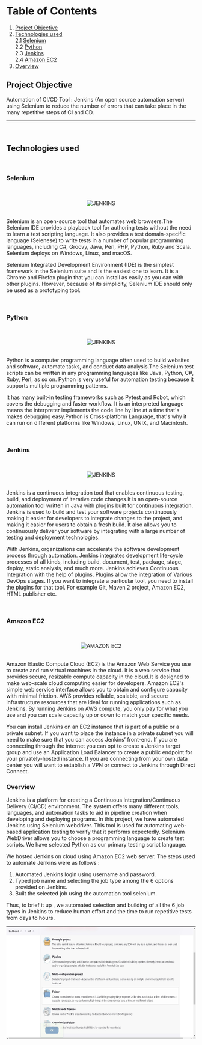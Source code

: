 <h1>Table of Contents</h1>

1. [Project Objective](#Objective)
2. [Technologies used](#tech)
   <br>2.1 [Selenium](#selenium)
   <br>2.2 [Python](#python)
   <br>2.3 [Jenkins](#jenkins)
   <br>2.4 [Amazon EC2](#amazon)
3. [Overview](#overview)
   <br/>

<h2>Project Objective</h2><a name="Objective"></a>
Automation of CI/CD Tool : Jenkins (An open source automation server) using Selenium to reduce the number of errors that can take place in the many repetitive steps of CI and CD.

<br>
<hr>
<br>
<h2>Technologies used</h2><a name="tech"></a>

<br>
<h3>Selenium</h3><a name="selenium"></a>
<br><p align="center"><img src="https://user-images.githubusercontent.com/92670094/222443034-1d439212-ea71-45e1-a6fc-8d3fb1e89786.png" alt="JENKINS" width="180" height="180" class="center"></p>
<br>Selenium is an open-source tool that automates web browsers.The Selenium IDE provides a playback tool for authoring tests without the need to learn a test scripting language. It also provides a test domain-specific language (Selenese) to write tests in a number of popular programming languages, including C#, Groovy, Java, Perl, PHP, Python, Ruby and Scala. Selenium deploys on Windows, Linux, and macOS.

Selenium Integrated Development Environment (IDE) is the simplest framework in the Selenium suite and is the easiest one to learn. It is a Chrome and Firefox plugin that you can install as easily as you can with other plugins. However, because of its simplicity, Selenium IDE should only be used as a prototyping tool.

<br>
<h3>Python</h3><a name="python"></a>
<br><p align="center"><img src="https://user-images.githubusercontent.com/92670094/222444605-34fe1df7-5078-4fe9-b3c8-3ff7db421894.png" alt="JENKINS" width="180" height="180" class="center"></p>
<br>Python is a computer programming language often used to build websites and software, automate tasks, and conduct data analysis.The Selenium test scripts can be written in any programming languages like Java, Python, C#, Ruby, Perl, as so on. Python is very useful for automation testing because it supports multiple programming patterns.

It has many built-in testing frameworks such as Pytest and Robot, which covers the debugging and faster workflow. It is an interpreted language means the interpreter implements the code line by line at a time that's makes debugging easy.Python is Cross-platform Language, that's why it can run on different platforms like Windows, Linux, UNIX, and Macintosh.

<br>
<h3>Jenkins</h3><a name="jenkins"></a>
<br><p align="center"><img src="https://user-images.githubusercontent.com/92670094/222439957-6ae45669-92fa-474c-ae26-a6fa8c643f89.png" alt="JENKINS" width="180" height="180" class="center"></p>
<br>Jenkins is a continuous integration tool that enables continuous testing, build, and deployment of iterative code changes.It is an open-source automation tool written in Java with plugins built for continuous integration. Jenkins is used to build and test your software projects continuously making it easier for developers to integrate changes to the project, and making it easier for users to obtain a fresh build. It also allows you to continuously deliver your software by integrating with a large number of testing and deployment technologies.

With Jenkins, organizations can accelerate the software development process through automation. Jenkins integrates development life-cycle processes of all kinds, including build, document, test, package, stage, deploy, static analysis, and much more. Jenkins achieves Continuous Integration with the help of plugins. Plugins allow the integration of Various DevOps stages. If you want to integrate a particular tool, you need to install the plugins for that tool. For example Git, Maven 2 project, Amazon EC2, HTML publisher etc.

<br>
<h3>Amazon EC2</h3><a name="amazon"></a>
<br><p align="center"><img src="https://user-images.githubusercontent.com/92670094/222442565-4747b565-6bb3-48c8-8b43-35dcf24c2f5d.png" alt="AMAZON EC2" width="180" height="180" class="center"></p>
<br>Amazon Elastic Compute Cloud (EC2) is the Amazon Web Service you use to create and run virtual machines in the cloud. It is a web service that provides secure, resizable compute capacity in the cloud.It is designed to make web-scale cloud computing easier for developers. Amazon EC2's simple web service interface allows you to obtain and configure capacity with minimal friction. AWS provides reliable, scalable, and secure infrastructure resources that are ideal for running applications such as Jenkins. By running Jenkins on AWS compute, you only pay for what you use and you can scale capacity up or down to match your specific needs.

You can install Jenkins on an EC2 instance that is part of a public or a private subnet. If you want to place the instance in a private subnet you will need to make sure that you can access Jenkins’ front-end. If you are connecting through the internet you can opt to create a Jenkins target group and use an Application Load Balancer to create a public endpoint for your privately-hosted instance. If you are connecting from your own data center you will want to establish a VPN or connect to Jenkins through Direct Connect.
<br>

<h3>Overview</h3><a name="overview"></a>
Jenkins is a platform for creating a Continuous Integration/Continuous Delivery (CI/CD) environment. The system offers many different tools, languages, and automation tasks to aid in pipeline creation when developing and deploying programs. In this project, we have automated Jenkins using Selenium webdriver. This tool is used for automating web-based application testing to verify that it performs expectedly. Selenium WebDriver allows you to choose a programming language to create test scripts. We have selected Python as our primary testing script language.

We hosted Jenkins on cloud using Amazon EC2 web server. The steps used to automate Jenkins were as follows :

<ol type="1">
  <li>Automated Jenkins login using username and password.</li>
  <li>Typed job name and selecting the job type among the 6 options provided on Jenkins.</li>
  <li>Built the selected job using the automation tool selenium.</li>
  </ol>

Thus, to brief it up , we automated selection and building of all the 6 job types in Jenkins to reduce human effort and the time to run repetitive tests from days to hours.

<p align="center"><img src="./assets/jobs_example_screenshot.jpg" alt="jobs" width="700" height="300" class="center"></p>
